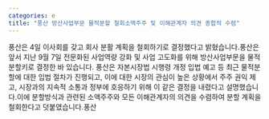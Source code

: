 ```yaml
---
categories: e
title: "풍산 방산사업부문 물적분할 철회소액주주 및 이해관계자 의견 종합적 수렴"
---
```

풍산은 4일 이사회를 갖고 회사 분활 계획을 철회하기로 결정했다고 밝혔습니다.풍산은 앞서 지난 9월 7일 전문화된 사업역량 강화 및 사업 고도화를 위해 방산사업부문을 물적분할키로 결정한 바 있습니다. 풍산은 자본시장법 시행령 개정 입법 예고 등 최근 물적분할에 대한 입법 절차가 진행되고, 이에 대한 시장의 관심이 높은 상황에서 주주 권익 제고, 시장과의 지속적 소통과 정부에 호응하기 위해 이 같은 결정을 내렸다고 설명했습니다.이에 분할방식과 관련된 소액주주와 모든 이해관계자의 의견을 수렴하여 분할 계획을 철회한다고 덧붙였습니다.풍산